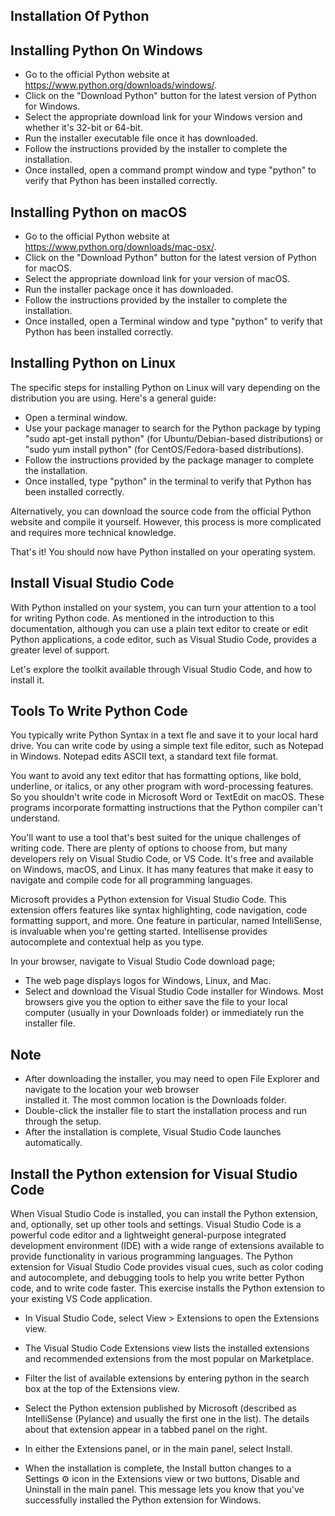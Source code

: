 ## Installation Of Python 

## Installing Python On Windows 
* Go to the official Python website at https://www.python.org/downloads/windows/.
* Click on the "Download Python" button for the latest version of Python for Windows.
* Select the appropriate download link for your Windows version and whether it's 32-bit or 64-bit.
* Run the installer executable file once it has downloaded.
* Follow the instructions provided by the installer to complete the installation.
* Once installed, open a command prompt window and type "python" to verify that Python has been installed correctly.



## Installing Python on macOS
* Go to the official Python website at https://www.python.org/downloads/mac-osx/.
* Click on the "Download Python" button for the latest version of Python for macOS.
* Select the appropriate download link for your version of macOS.
* Run the installer package once it has downloaded.
* Follow the instructions provided by the installer to complete the installation.
* Once installed, open a Terminal window and type "python" to verify that Python has been installed correctly.


## Installing Python on Linux
The specific steps for installing Python on Linux will vary depending on the distribution you are using. Here's a general guide:

* Open a terminal window.
* Use your package manager to search for the Python package by typing "sudo apt-get install python" (for Ubuntu/Debian-based distributions) or "sudo yum install python" (for CentOS/Fedora-based distributions).
* Follow the instructions provided by the package manager to complete the installation.
* Once installed, type "python" in the terminal to verify that Python has been installed correctly.

Alternatively, you can download the source code from the official Python website and compile it yourself. However, this process is more complicated and requires more technical knowledge.

That's it! You should now have Python installed on your operating system.


## Install Visual Studio Code
With Python installed on your system, you can turn your attention to a tool for writing Python code. As mentioned in the introduction to this documentation, although you can use a plain text editor to create or edit Python applications, a code editor, such as Visual Studio Code, provides a greater level of support.

Let's explore the toolkit available through Visual Studio Code, and how to install it.


## Tools To Write Python Code 

You typically write Python Syntax in a text fle and save it to your local hard drive.
You can write code by using a simple text file editor, such as Notepad in Windows. Notepad edits ASCII text, a standard text file format.

You want to avoid any text editor that has formatting options, like bold, underline, or italics, or any other program with word-processing features. So you shouldn't write code in Microsoft Word or TextEdit on macOS. These programs incorporate formatting instructions that the Python compiler can't understand.

You'll want to use a tool that's best suited for the unique challenges of writing code. There are plenty of options to choose from, but many developers rely on Visual Studio Code, or VS Code. It's free and available on Windows, macOS, and Linux. It has many features that make it easy to navigate and compile code for all programming languages.

Microsoft provides a Python extension for Visual Studio Code. This extension offers features like syntax highlighting, code navigation, code formatting support, and more. One feature in particular, named IntelliSense, is invaluable when you're getting started. Intellisense provides autocomplete and contextual help as you type.

In your browser, navigate to Visual Studio Code download page;

* The web page displays logos for Windows, Linux, and Mac.
* Select and download the Visual Studio Code installer for Windows. Most browsers give you the option to either save the 
  file to your local computer (usually in your Downloads folder) or immediately run the installer file.

## Note
* After downloading the installer, you may need to open File Explorer and navigate to the location your web browser  
  installed it. The most common location is the Downloads folder.
* Double-click the installer file to start the installation process and run through the setup.
* After the installation is complete, Visual Studio Code launches automatically.

## Install the Python extension for Visual Studio Code
When Visual Studio Code is installed, you can install the Python extension, and, optionally, set up other tools and settings. Visual Studio Code is a powerful code editor and a lightweight general-purpose integrated development environment (IDE) with a wide range of extensions available to provide functionality in various programming languages. The Python extension for Visual Studio Code provides visual cues, such as color coding and autocomplete, and debugging tools to help you write better Python code, and to write code faster. This exercise installs the Python extension to your existing VS Code application.

* In Visual Studio Code, select View > Extensions to open the Extensions view.

* The Visual Studio Code Extensions view lists the installed extensions and recommended extensions from the most popular 
  on Marketplace.

* Filter the list of available extensions by entering python in the search box at the top of the Extensions view.

* Select the Python extension published by Microsoft (described as IntelliSense (Pylance) and usually the first one in 
  the list). The details about that extension appear in a tabbed panel on the right.

* In either the Extensions panel, or in the main panel, select Install.

* When the installation is complete, the Install button changes to a Settings ⚙️ icon in the Extensions view or two 
  buttons, Disable and Uninstall in the main panel. This message lets you know that you've successfully installed the Python extension for Windows.